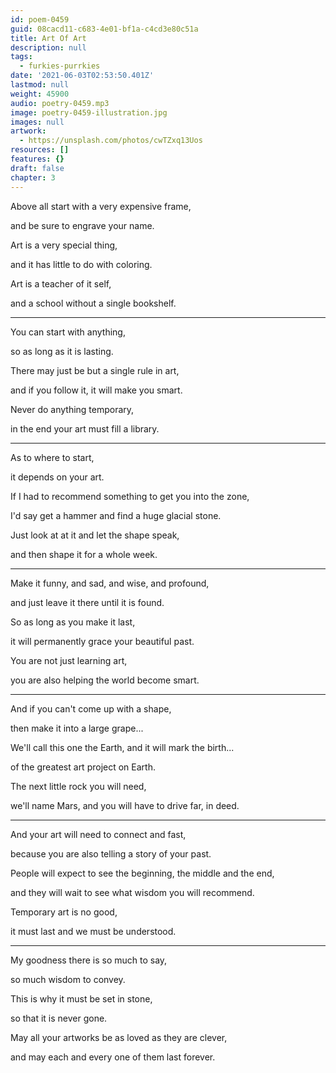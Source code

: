 ```yaml
---
id: poem-0459
guid: 08cacd11-c683-4e01-bf1a-c4cd3e80c51a
title: Art Of Art
description: null
tags:
  - furkies-purrkies
date: '2021-06-03T02:53:50.401Z'
lastmod: null
weight: 45900
audio: poetry-0459.mp3
image: poetry-0459-illustration.jpg
images: null
artwork:
  - https://unsplash.com/photos/cwTZxq13Uos
resources: []
features: {}
draft: false
chapter: 3
---
```


Above all start with a very expensive frame,

and be sure to engrave your name.

Art is a very special thing,

and it has little to do with coloring.

Art is a teacher of it self,

and a school without a single bookshelf.

---

You can start with anything,

so as long as it is lasting.

There may just be but a single rule in art,

and if you follow it, it will make you smart.

Never do anything temporary,

in the end your art must fill a library.

---

As to where to start,

it depends on your art.

If I had to recommend something to get you into the zone,

I'd say get a hammer and find a huge glacial stone.

Just look at at it and let the shape speak,

and then shape it for a whole week.

---

Make it funny, and sad, and wise, and profound,

and just leave it there until it is found.

So as long as you make it last,

it will permanently grace your beautiful past.

You are not just learning art,

you are also helping the world become smart.

---

And if you can't come up with a shape,

then make it into a large grape...

We'll call this one the Earth, and it will mark the birth...

of the greatest art project on Earth.

The next little rock you will need,

we'll name Mars, and you will have to drive far, in deed.

---

And your art will need to connect and fast,

because you are also telling a story of your past.

People will expect to see the beginning, the middle and the end,

and they will wait to see what wisdom you will recommend.

Temporary art is no good,

it must last and we must be understood.

---

My goodness there is so much to say,

so much wisdom to convey.

This is why it must be set in stone,

so that it is never gone.

May all your artworks be as loved as they are clever,

and may each and every one of them last forever.
